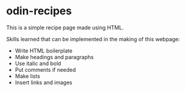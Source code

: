 # odin-recipes
<p>This is a simple recipe page made using HTML.</p>
<p>Skills learned that can be implemented in the making of this webpage:</p>
    <ul>
        <li>Write HTML boilerplate</li>
        <li>Make headings and paragraphs</li>
        <li>Use italic and bold</li>
        <li>Put comments if needed</li>
        <li>Make lists</li>
        <li>Insert links and images</li>
    </ul>
